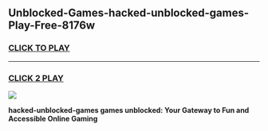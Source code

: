 
## Unblocked-Games-hacked-unblocked-games-Play-Free-8176w
<h3>
<a href="https://premium76.site?title=hacked-unblocked-games&ref=23A">CLICK TO PLAY</a></h3>
<hr>

<h3>
<a href="https://premium76.site?title=hacked-unblocked-games&ref=23A">CLICK 2 PLAY</a>
  
</h3>

<a href="https://premium76.site?title=hacked-unblocked-games&ref=23A"><img src="https://clearcache.store/games.png"></a>


**hacked-unblocked-games games unblocked: Your Gateway to Fun and Accessible Online Gaming**
